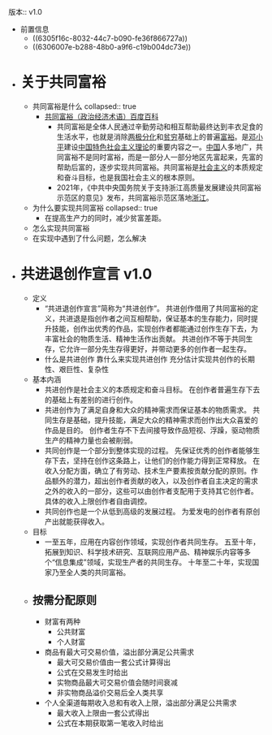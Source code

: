 版本:: v1.0

- 前置信息
	- ((6305f16c-8032-44c7-b090-fe36f866727a))
	- ((6306007e-b288-48b0-a9f6-c19b004dc73e))
- # 关于共同富裕
	- 共同富裕是什么
	  collapsed:: true
		- [共同富裕（政治经济术语）百度百科](https://baike.baidu.com/item/%E5%85%B1%E5%90%8C%E5%AF%8C%E8%A3%95/7790098)
			- 共同富裕是全体人民通过辛勤劳动和相互帮助最终达到丰衣足食的生活水平，也就是消除[两极分化](https://baike.baidu.com/item/%E4%B8%A4%E6%9E%81%E5%88%86%E5%8C%96/3233374)和[贫穷](https://baike.baidu.com/item/%E8%B4%AB%E7%A9%B7/1598839)基础上的普遍[富裕](https://baike.baidu.com/item/%E5%AF%8C%E8%A3%95/7982202)。是[邓小平](https://baike.baidu.com/item/%E9%82%93%E5%B0%8F%E5%B9%B3/116181)建设[中国特色社会主义理论](https://baike.baidu.com/item/%E4%B8%AD%E5%9B%BD%E7%89%B9%E8%89%B2%E7%A4%BE%E4%BC%9A%E4%B8%BB%E4%B9%89%E7%90%86%E8%AE%BA/2762288)的重要内容之一。[中国](https://baike.baidu.com/item/%E4%B8%AD%E5%9B%BD/22516505)人多地广，共同富裕不是同时富裕，而是一部分人一部分地区先富起来，先富的帮助后富的，逐步实现共同富裕。共同富裕是[社会主义](https://baike.baidu.com/item/%E7%A4%BE%E4%BC%9A%E4%B8%BB%E4%B9%89/296)的本质规定和奋斗目标，也是我国社会主义的根本原则。
			- 2021年，《中共中央国务院关于支持浙江高质量发展建设共同富裕示范区的意见》发布，共同富裕示范区落地[浙江](https://baike.baidu.com/item/%E6%B5%99%E6%B1%9F/154399)。
	- 为什么要实现共同富裕
	  collapsed:: true
		- 在提高生产力的同时，减少贫富差距。
	- 怎么实现共同富裕
	- 在实现中遇到了什么问题，怎么解决
- # 共进退创作宣言 v1.0
	- 定义
		- “共进退创作宣言”简称为“共进创作”。
		  共进创作借用了共同富裕的定义，共进退是指创作者之间互相帮助，保证基本的生存能力，同时提升技能，创作出优秀的作品，实现创作者都能通过创作生存下去，为丰富社会的物质生活、精神生活作出贡献。
		  共进创作不等于共同生存，它允许一部分先生存得更好，并带动更多的创作者一起生存。
		- 什么是共进创作
		  靠什么来实现共进创作
		  充分估计实现共创作的长期性、艰巨性、复杂性
	- 基本内涵
		- 共进创作是社会主义的本质规定和奋斗目标。
		  在创作者普遍生存下去的基础上有差别的进行创作。
		- 共进创作为了满足自身和大众的精神需求而保证基本的物质需求。
		  共同生存是基础，提升技能，满足大众的精神需求而创作出大众喜爱的作品是目的。
		  创作者生存不下去间接导致作品短视、浮躁，驱动物质生产的精神力量也会被削弱。
		- 共同创作是一个部分到整体实现的过程。
		  先保证优秀的创作者能够生存下去，坚持在创作这条路上，让他们的创作能力得到正常释放。
		  在收入分配方面，确立了有劳动、技术生产要素按贡献分配的原则。作品额外的潜力，超出创作者贡献的收入，以及创作者自主决定的需求之外的收入的一部分，这些可以由创作者支配用于支持其它创作者。具体的收入上限创作者自由调控。
		- 共同创作也是一个从低到高级的发展过程。
		  为爱发电的创作者有原创产出就能获得收入。
	- 目标
		- 一至五年，应用在内容创作领域，实现创作者共同生存。
		  五至十年，拓展到知识、科学技术研究、互联网应用产品、精神娱乐内容等多个“信息集成”领域，实现生产者的共同生存。
		  十年至二十年，实现国家乃至全人类的共同富裕。
	- ## 按需分配原则
		- 财富有两种
			- 公共财富
			- 个人财富
		- 商品有最大可交易价值，溢出部分满足公共需求
			- 最大可交易价值由一套公式计算得出
			- 公式在交易发生时给出
			- 实物商品最大可交易价值会随时间衰减
			- 非实物商品溢价交易后全人类共享
		- 个人全渠道每期收入总和有收入上限，溢出部分满足公共需求
			- 最大收入上限由一套公式得出
			- 公式在本期获取第一笔收入时给出